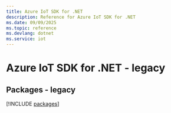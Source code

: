 ```yaml
---
title: Azure IoT SDK for .NET
description: Reference for Azure IoT SDK for .NET
ms.date: 09/09/2025
ms.topic: reference
ms.devlang: dotnet
ms.service: iot
---
```

# Azure IoT SDK for .NET - legacy
## Packages - legacy
[!INCLUDE [packages](iot-index.md)]
